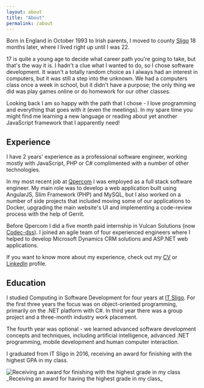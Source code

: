 ```yaml
---
layout: about
title: "About"
permalink: /about
---
```


Born in England in October 1993 to Irish parents, I moved to county [Sligo](https://en.wikipedia.org/wiki/Sligo) 18 months later, where I lived right up until I was 22.

17 is quite a young age to decide what career path you're going to take, but that's the way it is. I hadn't a clue what I wanted to do, so I chose software development. It wasn't a totally random choice as I always had an interest in computers, but it was still a step into the unknown. We had a computers class once a week in school, but it didn't have a purpose; the only thing we did was play games online or do homework for our other classes.

Looking back I am so happy with the path that I chose - I love programming and everything that goes with it (even the meetings). In my spare time you might find me learning a new language or reading about yet another JavaScript framework that I apparently need!

## Experience

I have 2 years' experience as a professional software engineer, working mostly with JavaScript, PHP or C# complimented with a number of other technologies.

In my most recent job at [Qpercom](https://www.qpercom.com) I was employed as a full stack software engineer. My main role was to develop a web application built using AngularJS, Slim Framework (PHP) and MySQL, but I also worked on a number of side projects that included moving some of our applications to Docker, upgrading the main website's UI and implementing a code-review process with the help of Gerrit.<br/>

Before Qpercom I did a five month paid internship in Vulcan Solutions (now [Codec-dss](http://www.codec.ie)). I joined an agile team of four experienced engineers where I helped to develop Microsoft Dynamics CRM solutions and ASP.NET web applications.

If you want to know more about my experience, check out my [CV](/assets/pdf/EndaPhelan.pdf) or [LinkedIn](https://www.linkedin.com/in/endaphelan) profile.

## Education

I studied Computing in Software Development for four years at [IT Sligo](https://www.itsligo.ie/). For the first three years the focus was on object-oriented programming, primarily on the .NET platform with C#. In third year there was a group project and a three-month industry work placement.

The fourth year was optional - we learned ​advanced software development concepts and techniques, including artificial intelligence, advanced .NET programming, mobile development and human computer interaction.<br/>

I graduated from IT Sligo in 2016, receiving an award for finishing with the highest GPA in my class.

<img class="post-image post-image-1" src="{{site.image_cdn}}/2cEK08t.jpg" alt="Receiving an award for finishing with the highest grade in my class">
_Receiving an award for having the highest grade in my class_
